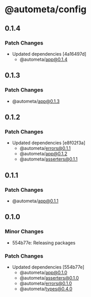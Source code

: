 # @autometa/config

## 0.1.4

### Patch Changes

- Updated dependencies [4a16497d]
  - @autometa/app@0.1.4

## 0.1.3

### Patch Changes

- @autometa/app@0.1.3

## 0.1.2

### Patch Changes

- Updated dependencies [e8f02f3a]
  - @autometa/errors@0.1.1
  - @autometa/app@0.1.2
  - @autometa/asserters@0.1.1

## 0.1.1

### Patch Changes

- @autometa/app@0.1.1

## 0.1.0

### Minor Changes

- 554b77e: Releasing packages

### Patch Changes

- Updated dependencies [554b77e]
  - @autometa/app@0.1.0
  - @autometa/asserters@0.1.0
  - @autometa/errors@0.1.0
  - @autometa/types@0.4.0
